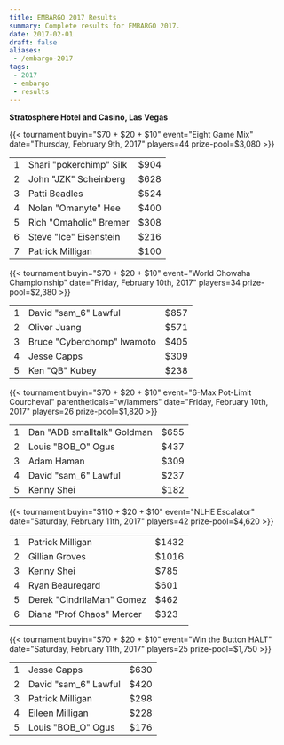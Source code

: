 ```yaml
---
title: EMBARGO 2017 Results
summary: Complete results for EMBARGO 2017.
date: 2017-02-01
draft: false
aliases:
 - /embargo-2017
tags:
 - 2017
 - embargo
 - results
---
```


**Stratosphere Hotel and Casino, Las Vegas**

{{< tournament
    buyin="$70 + $20 + $10"
    event="Eight Game Mix"
    date="Thursday, February 9th, 2017"
    players=44
    prize-pool=$3,080  >}}

|   |                                   |      |
|--:|-----------------------------------|------|
| 1 | Shari &quot;pokerchimp&quot; Silk | $904 |
| 2 | John &quot;JZK&quot; Scheinberg   | $628 |
| 3 | Patti Beadles                     | $524 |
| 4 | Nolan &quot;Omanyte&quot; Hee     | $400 |
| 5 | Rich &quot;Omaholic&quot; Bremer  | $308 |
| 6 | Steve &quot;Ice&quot; Eisenstein  | $216 |
| 7 | Patrick Milligan                  | $100 |

{{< tournament
    buyin="$70 + $20 + $10"
    event="World Chowaha Champioinship"
    date="Friday, February 10th, 2017"
    players=34
    prize-pool=$2,380 >}}

|   |                                      |      |
|--:|--------------------------------------|------|
| 1 | David &quot;sam\_6&quot; Lawful      | $857 |
| 2 | Oliver Juang                         | $571 |
| 3 | Bruce &quot;Cyberchomp&quot; Iwamoto | $405 |
| 4 | Jesse Capps                          | $309 |
| 5 | Ken &quot;QB&quot; Kubey             | $238 |

{{< tournament
buyin="$70 + $20 + $10"
event="6-Max Pot-Limit Courcheval"
parentheticals="w/lammers"
date="Friday, February 10th, 2017"
players=26
prize-pool=$1,820 >}}

|   |                                       |      |
|--:|---------------------------------------|------|
| 1 | Dan &quot;ADB smalltalk&quot; Goldman | $655 |
| 2 | Louis &quot;BOB\_O&quot; Ogus         | $437 |
| 3 | Adam Haman                            | $309 |
| 4 | David &quot;sam\_6&quot; Lawful       | $237 |
| 5 | Kenny Shei                            | $182 |

{{< tournament
    buyin="$110 + $20 + $10"
    event="NLHE Escalator"
    date="Saturday, February 11th, 2017"
    players=42
    prize-pool=$4,620 >}}

|   |                                     |       |
|--:|-------------------------------------|-------|
| 1 | Patrick Milligan                    | $1432 |
| 2 | Gillian Groves                      | $1016 |
| 3 | Kenny Shei                          | $785  |
| 4 | Ryan Beauregard                     | $601  |
| 5 | Derek &quot;CindrllaMan&quot; Gomez | $462  |
| 6 | Diana &quot;Prof Chaos&quot; Mercer | $323  |
|   |                                     |       |

{{< tournament
    buyin="$70 + $20 + $10"
    event="Win the Button HALT"
    date="Saturday, February 11th, 2017"
    players=25
    prize-pool=$1,750 >}}

|   |                                 |      |
|--:|---------------------------------|------|
| 1 | Jesse Capps                     | $630 |
| 2 | David &quot;sam\_6&quot; Lawful | $420 |
| 3 | Patrick Milligan                | $298 |
| 4 | Eileen Milligan                 | $228 |
| 5 | Louis &quot;BOB\_O&quot; Ogus   | $176 |
